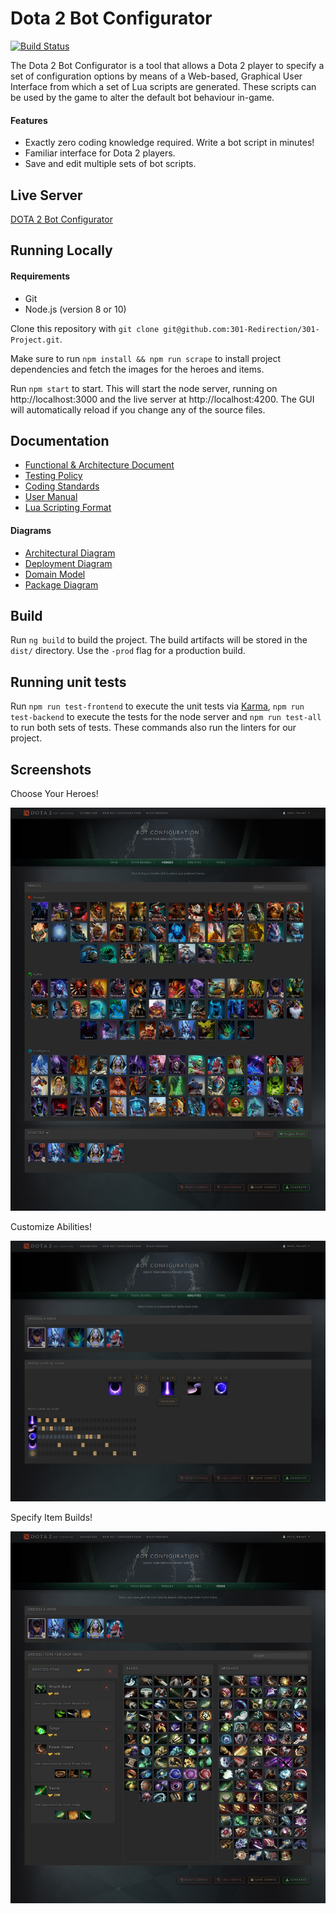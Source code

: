 # Dota 2 Bot Configurator

[![Build Status](https://travis-ci.org/301-Redirection/DBC.svg?branch=master)](https://travis-ci.org/301-Redirection/DBC)

The Dota 2 Bot Configurator is a tool that allows a Dota 2 player to specify a set of configuration options by means of a Web-based, Graphical User Interface from which a set of Lua scripts are generated. These scripts can be used by the game to alter the default bot behaviour in-game.

#### Features

- Exactly zero coding knowledge required. Write a bot script in minutes!
- Familiar interface for Dota 2 players.
- Save and edit multiple sets of bot scripts.

## Live Server

<a href="http://ec2-18-217-151-250.us-east-2.compute.amazonaws.com/" target="_blank">DOTA 2 Bot Configurator</a>


## Running Locally

#### Requirements

- Git
- Node.js (version 8 or 10)

Clone this repository with `git clone git@github.com:301-Redirection/301-Project.git`. 

Make sure to run `npm install && npm run scrape` to install project dependencies and fetch the images for the heroes and items. 

Run `npm start` to start. This will start the node server, running on http://localhost:3000 and the live server at http://localhost:4200. The GUI will automatically reload if you change any of the source files.



## Documentation

<ul>
    <li>
        <a href="https://github.com/301-Redirection/301-Project/raw/dev/documentation/Requirements%20and%20design.pdf" target="_blank">Functional & Architecture Document</a>
    </li>
    <li>
        <a href="https://github.com/301-Redirection/301-Project/raw/dev/documentation/Testing%20Policy%20Document.pdf" target="_blank">Testing Policy</a>
    </li>
    <li>
        <a href="https://github.com/301-Redirection/301-Project/raw/dev/documentation/Coding%20Standards.pdf" target="_blank">Coding Standards</a>
    </li>
    <li>
        <a href="https://github.com/301-Redirection/301-Project/raw/dev/documentation/UserManual.pdf" target="_blank">User Manual</a>
    </li>
    <li>
        <a href="https://github.com/301-Redirection/301-Project/blob/master/backend/lua/LuaScriptingDocumentation.md" target="_blank">Lua Scripting Format</a>
    </li>
</ul>

#### Diagrams

<ul>
    <li>
        <a href="https://github.com/301-Redirection/301-Project/raw/dev/documentation/Architectural%20Diagram.pdf" target="_blank">Architectural Diagram</a>
    </li>
    <li>
        <a href="https://github.com/301-Redirection/301-Project/raw/dev/documentation/Dota%202%20Demo%20Deployment%20Diagram.pdf" target="_blank">Deployment Diagram</a>
    </li>
    <li>
        <a href="https://github.com/301-Redirection/301-Project/raw/dev/documentation/Domain%20Model.pdf" target="_blank">Domain Model</a>
    </li>
    <li>
        <a href="https://github.com/301-Redirection/301-Project/raw/dev/documentation/Package%20diagram.pdf" target="_blank">Package Diagram</a>
    </li>
</ul>



## Build

Run `ng build` to build the project. The build artifacts will be stored in the `dist/` directory. Use the `-prod` flag for a production build.

## Running unit tests

Run `npm run test-frontend` to execute the unit tests via [Karma](https://karma-runner.github.io), `npm run test-backend` to execute the tests for the node server and `npm run test-all` to run both sets of tests. These commands also run the linters for our project.

## Screenshots

Choose Your Heroes!

![](images/heroes-min.jpg)



Customize Abilities!

![](images/abilities-min.jpg)



Specify Item Builds!

![](images/items-min.jpg)